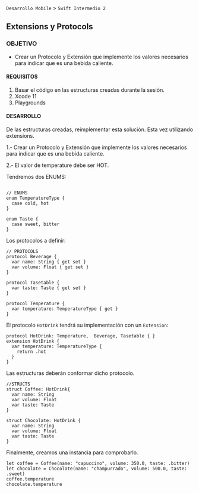 `Desarrollo Mobile` > `Swift Intermedio 2`

## Extensions y Protocols

### OBJETIVO

-  Crear un Protocolo y Extensión que implemente los valores necesarios para indicar que es una bebida caliente.


#### REQUISITOS

1. Basar el código en las estructuras creadas durante la sesión.
2. Xcode 11
3. Playgrounds

#### DESARROLLO

De las estructuras creadas, reimplementar esta solución.
Esta vez utilizando extensions.

1.- Crear un Protocolo y Extensión que implemente los valores necesarios para indicar que es una bebida caliente.

2.- El valor de temperature debe ser HOT.

Tendremos dos ENUMS:

```

// ENUMS
enum TemperatureType {
  case cold, hot
}

enum Taste {
  case sweet, bitter
}
```

Los protocolos a definir:

```
// PROTOCOLS
protocol Beverage {
  var name: String { get set }
  var volume: Float { get set }
}

protocol Tasetable {
  var taste: Taste { get set }
}

protocol Temperature {
  var temperature: TemperatureType { get }
}
```

El protocolo `HotDrink` tendrá su implementación con un `Extension`:

```
protocol HotDrink: Temperature,  Beverage, Tasetable { }
extension HotDrink {
  var temperature: TemperatureType {
    return .hot
  }
}
```

Las estructuras deberán conformar dicho protocolo.

```
//STRUCTS
struct Coffee: HotDrink{
  var name: String
  var volume: Float
  var taste: Taste
}

struct Chocolate: HotDrink {
  var name: String
  var volume: Float
  var taste: Taste
}
```

Finalmente, creamos una instancia para comprobarlo.

```
let coffee = Coffee(name: "capuccino", volume: 350.0, taste: .bitter)
let chocolate = Chocolate(name: "champurrado", volume: 500.0, taste: .sweet)
coffee.temperature
chocolate.temperature
```

